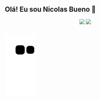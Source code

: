## Olá! Eu sou Nicolas Bueno 👋

 <div align= "center">
        <a href="https://github.com/Nicolas-Bueno"></a>
        <img height="175em" src="https://github-readme-stats.vercel.app/api?username=Nicolas-Bueno&show_icons=true&theme=tokyonight"/>
        <img height="130em" src="https://github-readme-stats.vercel.app/api/top-langs/?username=Nicolas-Bueno&layout-compact&langs_count-7&theme-tokyonight"/>
 </div>
 
 ##
 
 ![Snake animation](https://github.com/Nicolas-Bueno/Nicolas-Bueno/blob/output/github-contribution-grid-snake.svg)
 


